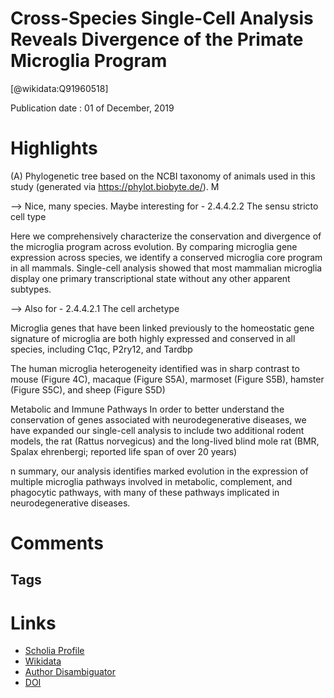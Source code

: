 
Cross-Species Single-Cell Analysis Reveals Divergence of the Primate Microglia Program
======================================================================================
  
  [@wikidata:Q91960518]  
  
Publication date : 01 of December, 2019  

# Highlights
(A) Phylogenetic tree based on the NCBI taxonomy of animals used in this study (generated via https://phylot.biobyte.de/). M

--> Nice, many species. Maybe interesting for - 2.4.4.2.2 The sensu stricto cell type

Here we comprehensively characterize the conservation and
divergence of the microglia program across evolution. By
comparing microglia gene expression across species, we
identify a conserved microglia core program in all mammals.
Single-cell analysis showed that most mammalian microglia
display one primary transcriptional state without any other
apparent subtypes. 

--> Also for - 2.4.4.2.1 The cell archetype

Microglia genes that have been linked
previously to the homeostatic gene
signature of microglia are both highly expressed and conserved in all species, including C1qc, P2ry12,
and Tardbp

The human microglia heterogeneity identified was in sharp contrast to mouse (Figure 4C),
macaque (Figure S5A), marmoset (Figure S5B), hamster (Figure S5C), and sheep (Figure S5D)

Metabolic and Immune Pathways
In order to better understand the conservation of genes associated with neurodegenerative diseases, we have expanded our
single-cell analysis to include two additional rodent models, the
rat (Rattus norvegicus) and the long-lived blind mole rat (BMR,
Spalax ehrenbergi; reported life span of over 20 years)

n summary, our
analysis identifies marked evolution in the expression of multiple
microglia pathways involved in metabolic, complement, and
phagocytic pathways, with many of these pathways implicated
in neurodegenerative diseases.


# Comments

## Tags

# Links
  
 * [Scholia Profile](https://scholia.toolforge.org/work/Q91960518)  
 * [Wikidata](https://www.wikidata.org/wiki/Q91960518)  
 * [Author Disambiguator](https://author-disambiguator.toolforge.org/work_item_oauth.php?id=Q91960518&batch_id=&match=1&author_list_id=&doit=Get+author+links+for+work)  
 * [DOI](https://doi.org/10.1016/J.CELL.2019.11.010)  
